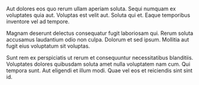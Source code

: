 Aut dolores eos quo rerum ullam aperiam soluta. Sequi numquam ex voluptates quia aut. Voluptas est velit aut. Soluta qui et. Eaque temporibus inventore vel ad tempore.
 Magnam deserunt delectus consequatur fugit laboriosam qui. Rerum soluta accusamus laudantium odio non culpa. Dolorum et sed ipsum. Mollitia aut fugit eius voluptatum sit voluptas.
 Sunt rem ex perspiciatis ut rerum et consequuntur necessitatibus blanditiis. Voluptates dolores quibusdam soluta amet nulla voluptatem nam cum. Qui tempora sunt. Aut eligendi et illum modi. Quae vel eos et reiciendis sint sint id.